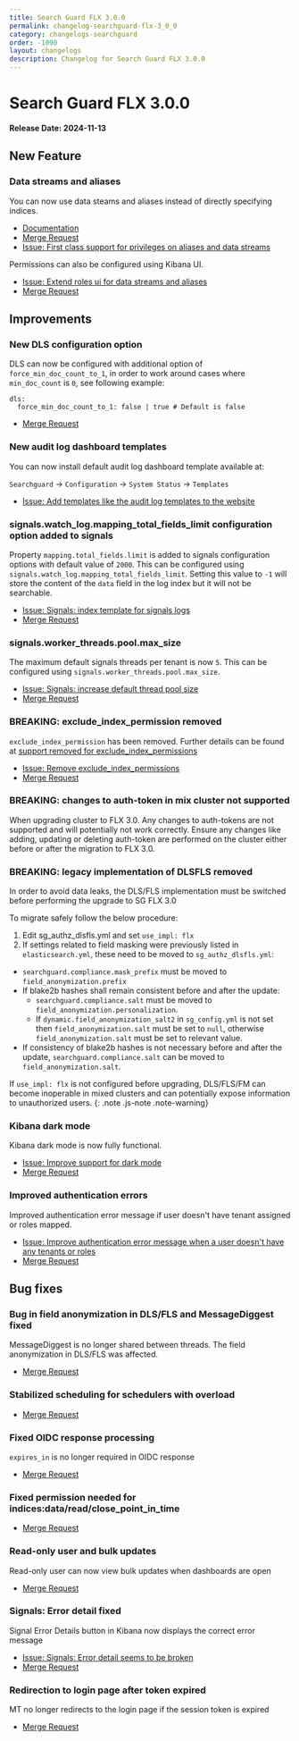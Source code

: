 ```yaml
---
title: Search Guard FLX 3.0.0
permalink: changelog-searchguard-flx-3_0_0
category: changelogs-searchguard
order: -1090
layout: changelogs
description: Changelog for Search Guard FLX 3.0.0
---
```


<!--- Copyright 2024 floragunn GmbH -->

# Search Guard FLX 3.0.0

**Release Date: 2024-11-13**

## New Feature

### Data streams and aliases

You can now use data steams and aliases instead of directly specifying indices. 

* [Documentation](../_docs_roles_permissions/configuration_roles_permissions.md#alias-and-data-stream-level-permissions)
* [Merge Request](https://git.floragunn.com/search-guard/search-guard-suite-enterprise/-/merge_requests/879)
* [Issue: First class support for privileges on aliases and data streams](https://git.floragunn.com/search-guard/search-guard-suite-enterprise/-/issues/273)

Permissions can also be configured using Kibana UI.

* [Issue: Extend roles ui for data streams and aliases](https://git.floragunn.com/search-guard/search-guard-kibana-plugin/-/issues/493)
* [Merge Request](https://git.floragunn.com/search-guard/search-guard-kibana-plugin/-/merge_requests/993)


## Improvements

### New DLS configuration option

DLS can now be configured with additional option of `force_min_doc_count_to_1`, in order to work around cases where `min_doc_count` is `0`, see following example:

```
dls:
  force_min_doc_count_to_1: false | true # Default is false
```

* [Merge Request](https://git.floragunn.com/search-guard/search-guard-suite-enterprise/-/merge_requests/827)

### New audit log dashboard templates

You can now install default audit log dashboard template available at:

`Searchguard` -> `Configuration` -> `System Status` -> `Templates`

* [Issue: Add templates like the audit log templates to the website](https://git.floragunn.com/search-guard/search-guard-kibana-plugin/-/issues/499)

### signals.watch_log.mapping_total_fields_limit configuration option added to signals

Property `mapping.total_fields.limit` is added to signals configuration options with default value of `2000`. This can be configured using `signals.watch_log.mapping_total_fields_limit`.
Setting this value to `-1` will store the content of the `data` field in the log index but it will not be searchable.

* [Issue: Signals: index template for signals logs](https://git.floragunn.com/search-guard/search-guard-suite-enterprise/-/issues/366)
* [Merge Request](https://git.floragunn.com/search-guard/search-guard-suite-enterprise/-/merge_requests/967)

### signals.worker_threads.pool.max_size

The maximum default signals threads per tenant is now `5`. This can be configured using `signals.worker_threads.pool.max_size`.

* [Issue: Signals: increase default thread pool size](https://git.floragunn.com/search-guard/search-guard-suite-enterprise/-/issues/365)
* [Merge Request](https://git.floragunn.com/search-guard/search-guard-suite-enterprise/-/merge_requests/968)

### BREAKING: exclude_index_permission removed

`exclude_index_permission` has been removed. Further details can be found at [support removed for exclude_index_permissions](../_docs_roles_permissions/configuration_roles_permissions.md#support-removed-for-exclude_index_permissions)

* [Issue: Remove exclude_index_permissions](https://git.floragunn.com/search-guard/search-guard-suite-enterprise/-/issues/359)
* [Merge Request](https://git.floragunn.com/search-guard/search-guard-suite-enterprise/-/merge_requests/928)

### BREAKING: changes to auth-token in mix cluster not supported

When upgrading cluster to FLX 3.0. Any changes to auth-tokens are not supported and will potentially not work correctly. Ensure any changes like adding, updating or deleting auth-token are performed on the cluster either before or after the migration to FLX 3.0.

### BREAKING: legacy implementation of DLSFLS removed

In order to avoid data leaks, the DLS/FLS implementation must be switched before performing the upgrade to SG FLX 3.0

To migrate safely follow the below procedure:

  1. Edit sg_authz_dlsfls.yml and set `use_impl: flx`
  2. If settings related to field masking were previously listed in `elasticsearch.yml`, these need to be moved to `sg_authz_dlsfls.yml`:
  - `searchguard.compliance.mask_prefix` must be moved to `field_anonymization.prefix`
  - If blake2b hashes shall remain consistent before and after the update:
    - `searchguard.compliance.salt` must be moved to `field_anonymization.personalization`.
    - If `dynamic.field_anonymization_salt2` in `sg_config.yml` is not set then `field_anonymization.salt` must be set to `null`, otherwise `field_anonymization.salt` must be set to relevant value.
  - If consistency of blake2b hashes is not necessary before and after the update, `searchguard.compliance.salt` can be moved to `field_anonymization.salt`.

If `use_impl: flx` is not configured before upgrading, DLS/FLS/FM can become inoperable in mixed clusters and can potentially expose information to unauthorized users.
{: .note .js-note .note-warning}

### Kibana dark mode 

Kibana dark mode is now fully functional.

* [Issue: Improve support for dark mode](https://git.floragunn.com/search-guard/search-guard-kibana-plugin/-/issues/496)
* [Merge Request](https://git.floragunn.com/search-guard/search-guard-kibana-plugin/-/merge_requests/1005)

### Improved authentication errors

Improved authentication error message if user doesn't have tenant assigned or roles mapped.

* [Issue: Improve authentication error message when a user doesn't have any tenants or roles](https://git.floragunn.com/search-guard/search-guard-kibana-plugin/-/issues/480)
* [Merge Request](https://git.floragunn.com/search-guard/search-guard-kibana-plugin/-/merge_requests/1005)

## Bug fixes

### Bug in field anonymization in DLS/FLS and MessageDiggest fixed

MessageDiggest is no longer shared between threads. The field anonymization in DLS/FLS was affected.

* [Merge Request](https://git.floragunn.com/search-guard/search-guard-suite-enterprise/-/merge_requests/988)

### Stabilized scheduling for schedulers with overload

* [Merge Request](https://git.floragunn.com/search-guard/search-guard-suite-enterprise/-/merge_requests/1013)

### Fixed OIDC response processing

`expires_in` is no longer required in OIDC response

* [Merge Request](https://git.floragunn.com/search-guard/search-guard-suite-enterprise/-/merge_requests/993)

### Fixed permission needed for indices:data/read/close_point_in_time

* [Merge Request](https://git.floragunn.com/search-guard/search-guard-suite-enterprise/-/merge_requests/1027)

### Read-only user and bulk updates

Read-only user can now view bulk updates when dashboards are open

* [Merge Request](https://git.floragunn.com/search-guard/search-guard-suite-enterprise/-/merge_requests/825)

### Signals: Error detail fixed

Signal Error Details button in Kibana now displays the correct error message

* [Issue: Signals: Error detail seems to be broken](https://git.floragunn.com/search-guard/search-guard-kibana-plugin/-/issues/487)
* [Merge Request](https://git.floragunn.com/search-guard/search-guard-kibana-plugin/-/merge_requests/1012)

### Redirection to login page after token expired

MT no longer redirects to the login page if the session token is expired

* [Merge Request](https://git.floragunn.com/search-guard/search-guard-kibana-plugin/-/merge_requests/1011)